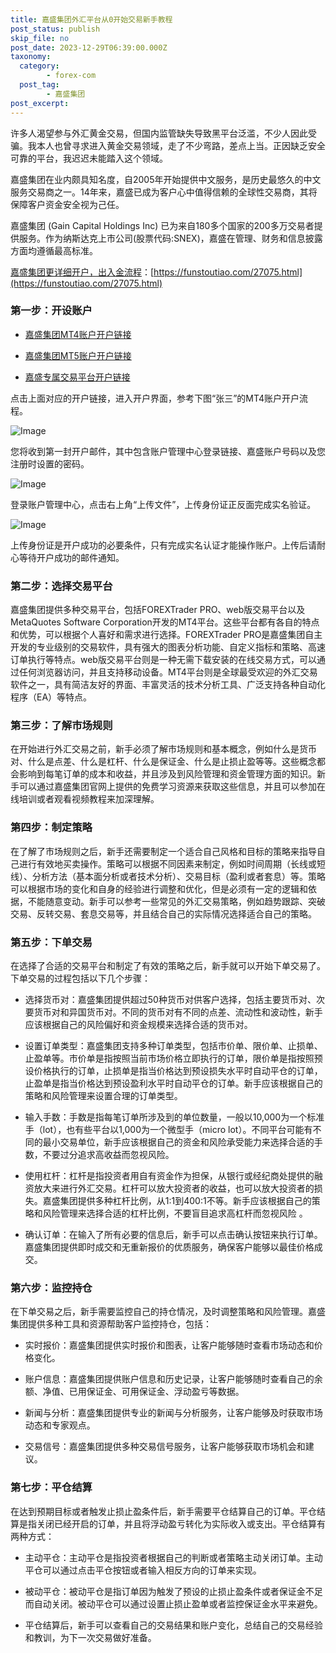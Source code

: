 ```yaml
---
title: 嘉盛集团外汇平台从0开始交易新手教程
post_status: publish
skip_file: no
post_date: 2023-12-29T06:39:00.000Z
taxonomy:
  category:
        - forex-com
  post_tag:
        - 嘉盛集团
post_excerpt: 
---
```

许多人渴望参与外汇黄金交易，但国内监管缺失导致黑平台泛滥，不少人因此受骗。我本人也曾寻求进入黄金交易领域，走了不少弯路，差点上当。正因缺乏安全可靠的平台，我迟迟未能踏入这个领域。

嘉盛集团在业内颇具知名度，自2005年开始提供中文服务，是历史最悠久的中文服务交易商之一。14年来，嘉盛已成为客户心中值得信赖的全球性交易商，其将保障客户资金安全视为己任。

嘉盛集团 (Gain Capital Holdings Inc) 已为来自180多个国家的200多万交易者提供服务。作为纳斯达克上市公司(股票代码:SNEX)，嘉盛在管理、财务和信息披露方面均遵循最高标准。

[嘉盛集团更详细开户，出入金流程](https://funstoutiao.com/27075.html)：[https://funstoutiao.com/27075.html](https://funstoutiao.com/27075.html)

### 第一步：开设账户

* [嘉盛集团MT4账户开户链接](https://s.ssgg.net/jsmt4)

* [嘉盛集团MT5账户开户链接](https://s.ssgg.net/jsmt5)

* [嘉盛专属交易平台开户链接](https://s.ssgg.net/js)

点击上面对应的开户链接，进入开户界面，参考下图“张三”的MT4账户开户流程。

![Image](https://prod-files-secure.s3.us-west-2.amazonaws.com/39ed1227-6d7d-4570-be36-9ccd4a2c4241/7a167aea-686b-400d-af59-4e18eb607a40/640.png?X-Amz-Algorithm=AWS4-HMAC-SHA256&X-Amz-Content-Sha256=UNSIGNED-PAYLOAD&X-Amz-Credential=ASIAZI2LB46645JE7SAZ%2F20251017%2Fus-west-2%2Fs3%2Faws4_request&X-Amz-Date=20251017T161309Z&X-Amz-Expires=3600&X-Amz-Security-Token=IQoJb3JpZ2luX2VjEP3%2F%2F%2F%2F%2F%2F%2F%2F%2F%2FwEaCXVzLXdlc3QtMiJHMEUCIQDQX99piD8vSgzt4bBnb7JySDoQP%2F3F5XHTJvYbCgMgBAIgGo0crGQZb99h5V4Pdyt%2FgVfmXR2f2sn2Wi4zP0k4J%2FEqiAQIpv%2F%2F%2F%2F%2F%2F%2F%2F%2F%2FARAAGgw2Mzc0MjMxODM4MDUiDOmtjpnTen36WYVPkSrcA1%2BWwQNXELXb0Wm1E8weF1Bk4lyVKcSeUmUNxLA2NBUuhktUP6wpdJ9GS7ZQh5xAsCtDf6ksuZPPhd6ZNL8nwQaQb1Mxasr6qWX0YmpXw8A2X%2FmHLitEaEhLSvQMRs8rdrP4Tf8ox4Y97H7yV5jdXNSMoqSZjS7IhKsDUzZ5ZOscgXsQMyRtiKkw7utQTbfLRT2MFWURcWJKS3lUji60QULD%2F16U1FmZWHw1mL4AVZzdyUt4nShfQUJlLSJKjCWBizfa4qlGoiCqNccQsivAFdcDUmfx6LEJ0JmcgjPJfely2QIvX9rMsoALYaEwGFZudx0xaHsFn8TsRfpy521OO2E808VwtT%2BfKoT9vZwBQvXvbOMLqQN5xocLTUF%2BsGr0BqLeD7SdSJcnRb0nIx5dzuC6o6zyGAbcW3JwXMFv9NgshWzBm8%2Fufcv9KFT1xSQUm%2BjeGafAuC0VVDppp%2FGXciVNrBRYvtg5yP9bhNVXQwndoaflyZzYvJ3%2F%2BCedjjYvtFQpGI0xvsMY2vbqA5cN%2FUIm0BUzH5S%2B7AqbGoPcnJD%2BDueZspQW1e0jAny7VWXEIto5fnKgb5fqRqxXcjO9FAAFr5sNp85oBo%2BEG4A5x89blWmpZxc8aZam0CydML%2BByccGOqUBHcXcFgpirT2EDRRrqGZRk2FtwBm0%2FAvY3Vt9fDTyx9nnej0rb0gCu1vFd13XRYmaxO%2F%2BvuvltgzvQs3aUUtTxg46Xnnco2wSQ4XnuVRJ0i9VMj8yRpEV7C1PZQTN0sjrqyssoKL%2FSybVQuDO%2BSU3LENzRY6zFxLqNT1F8cmKZj%2BJ%2F03%2B%2FRMc0QqtoItiXFLFO3p7pg8HDgfnwtgR0jcdboCEbSKC&X-Amz-Signature=3b1d75ca4d531364b50656aed5c4427ded74f5113b88bf9d17339e6b4c0421e0&X-Amz-SignedHeaders=host&x-amz-checksum-mode=ENABLED&x-id=GetObject)

您将收到第一封开户邮件，其中包含账户管理中心登录链接、嘉盛账户号码以及您注册时设置的密码。

![Image](https://prod-files-secure.s3.us-west-2.amazonaws.com/39ed1227-6d7d-4570-be36-9ccd4a2c4241/eaa1c6b3-2877-4284-a0e1-530e222c27fb/image.png?X-Amz-Algorithm=AWS4-HMAC-SHA256&X-Amz-Content-Sha256=UNSIGNED-PAYLOAD&X-Amz-Credential=ASIAZI2LB46645JE7SAZ%2F20251017%2Fus-west-2%2Fs3%2Faws4_request&X-Amz-Date=20251017T161309Z&X-Amz-Expires=3600&X-Amz-Security-Token=IQoJb3JpZ2luX2VjEP3%2F%2F%2F%2F%2F%2F%2F%2F%2F%2FwEaCXVzLXdlc3QtMiJHMEUCIQDQX99piD8vSgzt4bBnb7JySDoQP%2F3F5XHTJvYbCgMgBAIgGo0crGQZb99h5V4Pdyt%2FgVfmXR2f2sn2Wi4zP0k4J%2FEqiAQIpv%2F%2F%2F%2F%2F%2F%2F%2F%2F%2FARAAGgw2Mzc0MjMxODM4MDUiDOmtjpnTen36WYVPkSrcA1%2BWwQNXELXb0Wm1E8weF1Bk4lyVKcSeUmUNxLA2NBUuhktUP6wpdJ9GS7ZQh5xAsCtDf6ksuZPPhd6ZNL8nwQaQb1Mxasr6qWX0YmpXw8A2X%2FmHLitEaEhLSvQMRs8rdrP4Tf8ox4Y97H7yV5jdXNSMoqSZjS7IhKsDUzZ5ZOscgXsQMyRtiKkw7utQTbfLRT2MFWURcWJKS3lUji60QULD%2F16U1FmZWHw1mL4AVZzdyUt4nShfQUJlLSJKjCWBizfa4qlGoiCqNccQsivAFdcDUmfx6LEJ0JmcgjPJfely2QIvX9rMsoALYaEwGFZudx0xaHsFn8TsRfpy521OO2E808VwtT%2BfKoT9vZwBQvXvbOMLqQN5xocLTUF%2BsGr0BqLeD7SdSJcnRb0nIx5dzuC6o6zyGAbcW3JwXMFv9NgshWzBm8%2Fufcv9KFT1xSQUm%2BjeGafAuC0VVDppp%2FGXciVNrBRYvtg5yP9bhNVXQwndoaflyZzYvJ3%2F%2BCedjjYvtFQpGI0xvsMY2vbqA5cN%2FUIm0BUzH5S%2B7AqbGoPcnJD%2BDueZspQW1e0jAny7VWXEIto5fnKgb5fqRqxXcjO9FAAFr5sNp85oBo%2BEG4A5x89blWmpZxc8aZam0CydML%2BByccGOqUBHcXcFgpirT2EDRRrqGZRk2FtwBm0%2FAvY3Vt9fDTyx9nnej0rb0gCu1vFd13XRYmaxO%2F%2BvuvltgzvQs3aUUtTxg46Xnnco2wSQ4XnuVRJ0i9VMj8yRpEV7C1PZQTN0sjrqyssoKL%2FSybVQuDO%2BSU3LENzRY6zFxLqNT1F8cmKZj%2BJ%2F03%2B%2FRMc0QqtoItiXFLFO3p7pg8HDgfnwtgR0jcdboCEbSKC&X-Amz-Signature=00cf3a84b250f40e8ae1f2a53cf060b8226014d6a95860ab3109e3ea7d84b383&X-Amz-SignedHeaders=host&x-amz-checksum-mode=ENABLED&x-id=GetObject)

登录账户管理中心，点击右上角“上传文件”，上传身份证正反面完成实名验证。

![Image](https://prod-files-secure.s3.us-west-2.amazonaws.com/39ed1227-6d7d-4570-be36-9ccd4a2c4241/54090639-09fc-46b4-a135-e0289f707147/image.png?X-Amz-Algorithm=AWS4-HMAC-SHA256&X-Amz-Content-Sha256=UNSIGNED-PAYLOAD&X-Amz-Credential=ASIAZI2LB46645JE7SAZ%2F20251017%2Fus-west-2%2Fs3%2Faws4_request&X-Amz-Date=20251017T161309Z&X-Amz-Expires=3600&X-Amz-Security-Token=IQoJb3JpZ2luX2VjEP3%2F%2F%2F%2F%2F%2F%2F%2F%2F%2FwEaCXVzLXdlc3QtMiJHMEUCIQDQX99piD8vSgzt4bBnb7JySDoQP%2F3F5XHTJvYbCgMgBAIgGo0crGQZb99h5V4Pdyt%2FgVfmXR2f2sn2Wi4zP0k4J%2FEqiAQIpv%2F%2F%2F%2F%2F%2F%2F%2F%2F%2FARAAGgw2Mzc0MjMxODM4MDUiDOmtjpnTen36WYVPkSrcA1%2BWwQNXELXb0Wm1E8weF1Bk4lyVKcSeUmUNxLA2NBUuhktUP6wpdJ9GS7ZQh5xAsCtDf6ksuZPPhd6ZNL8nwQaQb1Mxasr6qWX0YmpXw8A2X%2FmHLitEaEhLSvQMRs8rdrP4Tf8ox4Y97H7yV5jdXNSMoqSZjS7IhKsDUzZ5ZOscgXsQMyRtiKkw7utQTbfLRT2MFWURcWJKS3lUji60QULD%2F16U1FmZWHw1mL4AVZzdyUt4nShfQUJlLSJKjCWBizfa4qlGoiCqNccQsivAFdcDUmfx6LEJ0JmcgjPJfely2QIvX9rMsoALYaEwGFZudx0xaHsFn8TsRfpy521OO2E808VwtT%2BfKoT9vZwBQvXvbOMLqQN5xocLTUF%2BsGr0BqLeD7SdSJcnRb0nIx5dzuC6o6zyGAbcW3JwXMFv9NgshWzBm8%2Fufcv9KFT1xSQUm%2BjeGafAuC0VVDppp%2FGXciVNrBRYvtg5yP9bhNVXQwndoaflyZzYvJ3%2F%2BCedjjYvtFQpGI0xvsMY2vbqA5cN%2FUIm0BUzH5S%2B7AqbGoPcnJD%2BDueZspQW1e0jAny7VWXEIto5fnKgb5fqRqxXcjO9FAAFr5sNp85oBo%2BEG4A5x89blWmpZxc8aZam0CydML%2BByccGOqUBHcXcFgpirT2EDRRrqGZRk2FtwBm0%2FAvY3Vt9fDTyx9nnej0rb0gCu1vFd13XRYmaxO%2F%2BvuvltgzvQs3aUUtTxg46Xnnco2wSQ4XnuVRJ0i9VMj8yRpEV7C1PZQTN0sjrqyssoKL%2FSybVQuDO%2BSU3LENzRY6zFxLqNT1F8cmKZj%2BJ%2F03%2B%2FRMc0QqtoItiXFLFO3p7pg8HDgfnwtgR0jcdboCEbSKC&X-Amz-Signature=5f69f56c98d015a987c050af43498621d6ad4963ea9377aae94e605064528445&X-Amz-SignedHeaders=host&x-amz-checksum-mode=ENABLED&x-id=GetObject)

上传身份证是开户成功的必要条件，只有完成实名认证才能操作账户。上传后请耐心等待开户成功的邮件通知。

### 第二步：选择交易平台

嘉盛集团提供多种交易平台，包括FOREXTrader PRO、web版交易平台以及MetaQuotes Software Corporation开发的MT4平台。这些平台都有各自的特点和优势，可以根据个人喜好和需求进行选择。FOREXTrader PRO是嘉盛集团自主开发的专业级别的交易软件，具有强大的图表分析功能、自定义指标和策略、高速订单执行等特点。web版交易平台则是一种无需下载安装的在线交易方式，可以通过任何浏览器访问，并且支持移动设备。MT4平台则是全球最受欢迎的外汇交易软件之一，具有简洁友好的界面、丰富灵活的技术分析工具、广泛支持各种自动化程序（EA）等特点。

### 第三步：了解市场规则

在开始进行外汇交易之前，新手必须了解市场规则和基本概念，例如什么是货币对、什么是点差、什么是杠杆、什么是保证金、什么是止损止盈等等。这些概念都会影响到每笔订单的成本和收益，并且涉及到风险管理和资金管理方面的知识。新手可以通过嘉盛集团官网上提供的免费学习资源来获取这些信息，并且可以参加在线培训或者观看视频教程来加深理解。

### 第四步：制定策略

在了解了市场规则之后，新手还需要制定一个适合自己风格和目标的策略来指导自己进行有效地买卖操作。策略可以根据不同因素来制定，例如时间周期（长线或短线）、分析方法（基本面分析或者技术分析）、交易目标（盈利或者套息）等。策略可以根据市场的变化和自身的经验进行调整和优化，但是必须有一定的逻辑和依据，不能随意变动。新手可以参考一些常见的外汇交易策略，例如趋势跟踪、突破交易、反转交易、套息交易等，并且结合自己的实际情况选择适合自己的策略。

### 第五步：下单交易

在选择了合适的交易平台和制定了有效的策略之后，新手就可以开始下单交易了。下单交易的过程包括以下几个步骤：

* 选择货币对：嘉盛集团提供超过50种货币对供客户选择，包括主要货币对、次要货币对和异国货币对。不同的货币对有不同的点差、流动性和波动性，新手应该根据自己的风险偏好和资金规模来选择合适的货币对。

* 设置订单类型：嘉盛集团支持多种订单类型，包括市价单、限价单、止损单、止盈单等。市价单是指按照当前市场价格立即执行的订单，限价单是指按照预设价格执行的订单，止损单是指当价格达到预设损失水平时自动平仓的订单，止盈单是指当价格达到预设盈利水平时自动平仓的订单。新手应该根据自己的策略和风险管理来设置合理的订单类型。

* 输入手数：手数是指每笔订单所涉及到的单位数量，一般以10,000为一个标准手（lot），也有些平台以1,000为一个微型手（micro lot）。不同平台可能有不同的最小交易单位，新手应该根据自己的资金和风险承受能力来选择合适的手数，不要过分追求高收益而忽视风险。

* 使用杠杆：杠杆是指投资者用自有资金作为担保，从银行或经纪商处提供的融资放大来进行外汇交易。杠杆可以放大投资者的收益，也可以放大投资者的损失。嘉盛集团提供多种杠杆比例，从1:1到400:1不等。新手应该根据自己的策略和风险管理来选择合适的杠杆比例，不要盲目追求高杠杆而忽视风险 。

* 确认订单：在输入了所有必要的信息后，新手可以点击确认按钮来执行订单。嘉盛集团提供即时成交和无重新报价的优质服务，确保客户能够以最佳价格成交。

### 第六步：监控持仓

在下单交易之后，新手需要监控自己的持仓情况，及时调整策略和风险管理。嘉盛集团提供多种工具和资源帮助客户监控持仓，包括：

* 实时报价：嘉盛集团提供实时报价和图表，让客户能够随时查看市场动态和价格变化。

* 账户信息：嘉盛集团提供账户信息和历史记录，让客户能够随时查看自己的余额、净值、已用保证金、可用保证金、浮动盈亏等数据。

* 新闻与分析：嘉盛集团提供专业的新闻与分析服务，让客户能够及时获取市场动态和专家观点。

* 交易信号：嘉盛集团提供多种交易信号服务，让客户能够获取市场机会和建议。

### 第七步：平仓结算

在达到预期目标或者触发止损止盈条件后，新手需要平仓结算自己的订单。平仓结算是指关闭已经开启的订单，并且将浮动盈亏转化为实际收入或支出。平仓结算有两种方式：

* 主动平仓：主动平仓是指投资者根据自己的判断或者策略主动关闭订单。主动平仓可以通过点击平仓按钮或者输入相反方向的订单来实现。

* 被动平仓：被动平仓是指订单因为触发了预设的止损止盈条件或者保证金不足而自动关闭。被动平仓可以通过设置止损止盈单或者监控保证金水平来避免。

* 平仓结算后，新手可以查看自己的交易结果和账户变化，总结自己的交易经验和教训，为下一次交易做好准备。